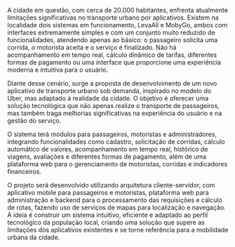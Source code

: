 A cidade em questão, com cerca de 20.000 habitantes, enfrenta atualmente limitações significativas no transporte urbano por aplicativos. Existem na localidade dois sistemas em funcionamento, LevaAli e MobyGo, ambos com interfaces extremamente simples e com um conjunto muito reduzido de funcionalidades, atendendo apenas ao básico: o passageiro solicita uma corrida, o motorista aceita e o serviço é finalizado. Não há acompanhamento em tempo real, cálculo dinâmico de tarifas, diferentes formas de pagamento ou uma interface que proporcione uma experiência moderna e intuitiva para o usuário.  

Diante desse cenário, surge a proposta de desenvolvimento de um novo aplicativo de transporte urbano sob demanda, inspirado no modelo do Uber, mas adaptado à realidade da cidade. O objetivo é oferecer uma solução tecnológica que não apenas realize o transporte de passageiros, mas também traga melhorias significativas na experiência do usuário e na gestão do serviço.  

O sistema terá módulos para passageiros, motoristas e administradores, integrando funcionalidades como cadastro, solicitação de corridas, cálculo automático de valores, acompanhamento em tempo real, histórico de viagens, avaliações e diferentes formas de pagamento, além de uma plataforma web para o gerenciamento de motoristas, corridas e indicadores financeiros.  

O projeto será desenvolvido utilizando arquitetura cliente-servidor, com aplicativo mobile para passageiros e motoristas, plataforma web para administração e backend para o processamento das requisições e cálculo de rotas, fazendo uso de serviços de mapas para localização e navegação. A ideia é construir um sistema intuitivo, eficiente e adaptado ao perfil tecnológico da população local, criando uma solução que supere as limitações dos aplicativos existentes e se torne referência para a mobilidade urbana da cidade.
